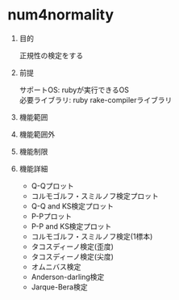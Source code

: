 num4normality
================
1. 目的

    正規性の検定をする

1. 前提

   サポートOS: rubyが実行できるOS  
   必要ライブラリ:  ruby rake-compilerライブラリ  

1. 機能範囲

1. 機能範囲外

1. 機能制限

1. 機能詳細
    * Q-Qプロット
    * コルモゴルフ・スミルノフ検定プロット
    * Q-Q and KS検定プロット
    * P-Pプロット
    * P-P and KS検定プロット
    * コルモゴルフ・スミルノフ検定(1標本)
    * タコスディーノ検定(歪度)
    * タコスディーノ検定(尖度)
    * オムニバス検定
    * Anderson-darling検定
    * Jarque-Bera検定

